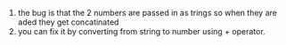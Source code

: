 1. the bug is that the 2 numbers are passed in as trings so when they are aded they get concatinated
2. you can fix it by converting from string to number using + operator. 
